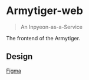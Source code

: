 # Armytiger-web
> An Inpyeon-as-a-Service

The frontend of the Armytiger.

## Design
[Figma](https://www.figma.com/file/lCSuib71BaqvdSUVH9YhVH/Armytiger?node-id=101%3A388)
